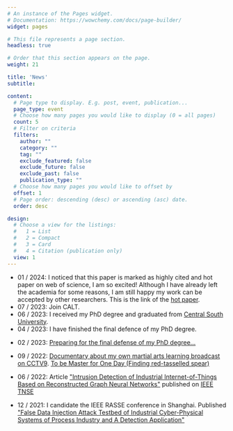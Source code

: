 ```yaml
---
# An instance of the Pages widget.
# Documentation: https://wowchemy.com/docs/page-builder/
widget: pages

# This file represents a page section.
headless: true

# Order that this section appears on the page.
weight: 21

title: 'News'
subtitle:

content:
  # Page type to display. E.g. post, event, publication...
  page_type: event
  # Choose how many pages you would like to display (0 = all pages)
  count: 5
  # Filter on criteria
  filters:
    author: ""
    category: ""
    tag: ""
    exclude_featured: false
    exclude_future: false
    exclude_past: false
    publication_type: ""
  # Choose how many pages you would like to offset by
  offset: 1
  # Page order: descending (desc) or ascending (asc) date.
  order: desc

design:
  # Choose a view for the listings:
  #   1 = List
  #   2 = Compact
  #   3 = Card
  #   4 = Citation (publication only)
  view: 1
---
```


* 01 / 2024: I noticed that this paper is marked as highly cited and hot paper on web of science, I am so excited! Although I have already left the academia for some reasons, I am still happy my work can be accepted by other researchers. This is the link of the [hot paper](https://ieeexplore.ieee.org/abstract/document/9802721).
* 07 / 2023: Join CALT.
* 06 / 2023: I received my PhD degree and graduated from [Central South University](http://www.csu.edu.cn).
* 04 / 2023: I have finished the final defence of my PhD degree.
<!-- * 03 / 2023: I have just finished the pre-defense progress, the results are good, but I still need some time to make it better... -->
* 02 / 2023: [Preparing for the final defense of my PhD degree...](https://soa.csu.edu.cn/info/1082/6548.htm)
* 09 / 2022: [Documentary about my own martial arts learning broadcast on CCTV9](./post/documentary_findingredspear). [To be Master for One Day (Finding red-tasselled spear)](https://tv.cctv.com/2022/09/24/VIDEyBbp6YPzIPm6PHKLBvVr220924.shtml)

* 06 / 2022: Article ["Intrusion Detection of Industrial Internet-of-Things Based on Reconstructed Graph Neural Networks"](./publication/tnse_intrusiondetction) published on [IEEE TNSE](https://ieeexplore.ieee.org/xpl/RecentIssue.jsp?punumber=6488902)

* 12 / 2021: I candidate the IEEE RASSE conference in Shanghai. Published ["False Data Injection Attack Testbed of Industrial Cyber-Physical Systems of Process Industry and A Detection Application"](./publication/ieee_rasse1)
